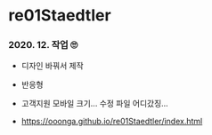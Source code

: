 # re01Staedtler

### 2020. 12. 작업 🙄

* 디자인 바꿔서 제작
* 반응형
* 고객지원 모바일 크기... 수정 파일 어디갔징...

* https://ooonga.github.io/re01Staedtler/index.html
